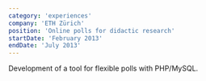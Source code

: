 ```yaml
---
category: 'experiences'
company: 'ETH Zürich'
position: 'Online polls for didactic research'
startDate: 'February 2013'
endDate: 'July 2013'
---
```


Development of a tool for flexible polls with PHP/MySQL.
